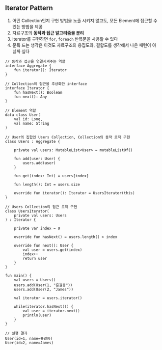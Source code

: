 ## Iterator Pattern
1. 어떤 Collection인지 구현 방법을 노출 시키지 않고도, 모든 Element에 접근할 수 있는 방법을 제공
1. 자료구조의 **동작과 접근 알고리즘을 분리**
1. iterator를 구현하면 `for`, `foreach` 반복문을 사용할 수 있다 
1. 문득 드는 생각은 이것도 자료구조의 응집도와, 결합도를 생각해서 나온 패턴이 아닐까 싶다
 
```
// 동작과 접근을 연결시켜주는 역할
interface Aggregate {
    fun iterator(): Iterator
}

// Collection의 접근을 추상화한 interface
interface Iterator {
    fun hasNext(): Boolean
    fun next(): Any
}
```

```
// Element 역할
data class User(
    val id: Long,
    val name: String
)

// User의 집합인 Users Collection, Collection의 동작 로직 구현
class Users : Aggregate {

    private val users: MutableList<User> = mutableListOf()

    fun add(user: User) {
        users.add(user)
    }

    fun get(index: Int) = users[index]

    fun length(): Int = users.size

    override fun iterator(): Iterator = UsersIterator(this)
}

// Users Collection의 접근 로직 구현
class UsersIterator(
    private val users: Users
) : Iterator {

    private var index = 0

    override fun hasNext() = users.length() > index

    override fun next(): User {
        val user = users.get(index)
        index++
        return user
    }
}
```

```
fun main() {
    val users = Users()
    users.add(User(1, "홍길동"))
    users.add(User(2, "James"))

    val iterator = users.iterator()

    while(iterator.hasNext()) {
        val user = iterator.next()
        println(user)
    }
}

// 실행 결과
User(id=1, name=홍길동)
User(id=2, name=James)
```